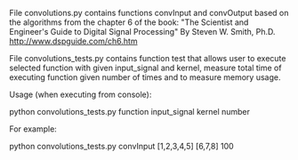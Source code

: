 File convolutions.py contains functions convInput and convOutput based on the algorithms from the chapter 6 of the book: "The Scientist and Engineer's Guide to Digital Signal Processing" By Steven W. Smith, Ph.D. http://www.dspguide.com/ch6.htm

File convolutions_tests.py contains function test that allows user to execute selected function with given input_signal and kernel, measure total time of executing function given number of times and to measure memory usage.

Usage (when executing from console):

python convolutions_tests.py function input_signal kernel number

For example:

python convolutions_tests.py convInput [1,2,3,4,5] [6,7,8] 100

